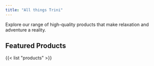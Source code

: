 ```yaml
---
title: "All things Trini"
---
```


Explore our range of high-quality products that make relaxation and adventure a reality.

## Featured Products

{{< list "products" >}}


